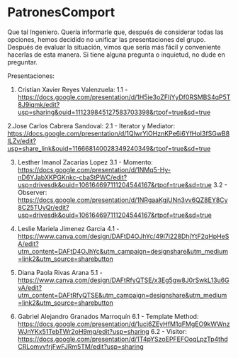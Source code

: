 # PatronesComport
Que tal Ingeniero. Quería informarle que, después de considerar todas las opciones, hemos decidido no unificar las presentaciones del grupo. Después de evaluar la situación, vimos que sería más fácil y conveniente hacerlas de esta manera.
Si tiene alguna pregunta o inquietud, no dude en preguntar.

Presentaciones:
1. Cristian Xavier Reyes Valenzuela: 1.1 - https://docs.google.com/presentation/d/1H5ie3oZFIjYyDf0RSMBS4qP5T8J9iqmk/edit?usp=sharing&ouid=111239845127583703398&rtpof=true&sd=true

2.Jose Carlos Cabrera Sandoval: 2.1 - Iterator y Mediator: https://docs.google.com/presentation/d/1QlwrYiOHznKPe6i6YfHoI3fSGwB8ILZv/edit?usp=share_link&ouid=116668140028349240349&rtpof=true&sd=true

3. Lesther Imanol Zacarias Lopez 
3.1 - Momento: https://docs.google.com/presentation/d/1NMq5-Hy-nD6YJabXKPGKnkc-cbaStPWC/edit?usp=drivesdk&ouid=106164697111204544167&rtpof=true&sd=true
3.2 - Observer: https://docs.google.com/presentation/d/1NRgaaKgjUNn3vv6QZ8EY8Cy8C25TUyQr/edit?usp=drivesdk&ouid=106164697111204544167&rtpof=true&sd=true

4. Leslie Mariela Jimenez Garcia 
4.1 - https://www.canva.com/design/DAFtD4OJhYc/49I7i228DhjYtF2qHpHeSA/edit?utm_content=DAFtD4OJhYc&utm_campaign=designshare&utm_medium=link2&utm_source=sharebutton

5. Diana Paola Rivas Arana
5.1 - https://www.canva.com/design/DAFtRfyQTSE/x3Eg5gw8J0rSwkL13u6GvA/edit?utm_content=DAFtRfyQTSE&utm_campaign=designshare&utm_medium=link2&utm_source=sharebutton

6. Gabriel Alejandro Granados Marroquín 
6.1 - Template Method: https://docs.google.com/presentation/d/1ucj6ZEyHfM1qFMgEO9kWWnzWJnYKx51TebTWr2oH9mg/edit?usp=sharing
6.2 - Visitor: https://docs.google.com/presentation/d/1T4pYSzoEPFEFOoqLpzTp4thdCRLomvvfrjFwFJRm5TM/edit?usp=sharing
